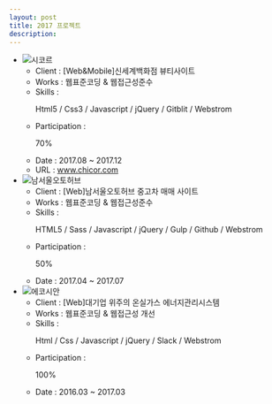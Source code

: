 ```yaml
---
layout: post
title: 2017 프로젝트
description: 
---
```

 <ul class="projects-list">
  <li>
         <div class="img-box"><img src="images/projects/img_pf21.jpg" alt="시코르" /></div>
         <ul class="txt_info">
             <li><span>Client : </span>[Web&Mobile]신세계백화점 뷰티사이트</li>
             <li><span>Works : </span>웹표준코딩 &amp; 웹접근성준수</li>
             <li><span>Skills :</span> <p>Html5 / Css3 / Javascript / jQuery / Gitblit / Webstrom</p></li>
             <li><span>Participation : </span><p class="percent" style="width:70%">70%</p></li>
             <li><span>Date : </span>2017.08 ~ 2017.12</li>
             <li><span>URL : </span><a href="http://chicor.com" target="_blank">www.chicor.com</a></li>
         </ul>
     </li>
     <li>
         <div class="img-box"><img src="images/projects/img_pf20.jpg" alt="남서울오토허브" /></div>
         <ul class="txt_info">
             <li><span>Client : </span>[Web]남서울오토허브 중고차 매매 사이트</li>
             <li><span>Works : </span>웹표준코딩 &amp; 웹접근성준수</li>
             <li><span>Skills :</span> <p>HTML5 / Sass / Javascript / jQuery / Gulp / Github / Webstrom</p></li>
             <li><span>Participation : </span><p class="percent" style="width:50%">50%</p></li>
             <li><span>Date : </span>2017.04 ~ 2017.07</li>
         </ul>
     </li>
     <li>
         <div class="img-box"><img src="images/projects/img_pf19.jpg" alt="에코시안" /></div>
         <ul class="txt_info">
             <li><span>Client : </span>[Web]대기업 위주의 온실가스 에너지관리시스템</li>
             <li><span>Works : </span>웹표준코딩 &amp; 웹접근성 개선</li>
             <li><span>Skills :</span> <p>Html / Css / Javascript / jQuery / Slack / Webstrom</p></li>
             <li><span>Participation : </span><p class="percent" style="width:100%">100%</p></li>
             <li><span>Date : </span>2016.03 ~ 2017.03</li>
         </ul>
     </li>
 </ul>
